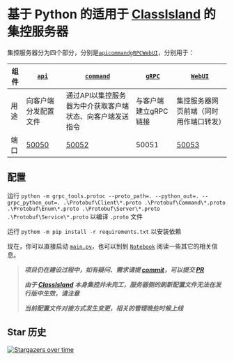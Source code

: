 # 基于 Python 的适用于 [ClassIsland](https://github.com/classisland/classisland) 的集控服务器

集控服务器分为四个部分，分别是[`api`](./ManagementServer/api.py)[`command`](./ManagementServer/command.py)[`gRPC`](./ManagementServer/gRPC.py)[`WebUI`](./webui/README.md)，分别用于：

| 组件 | [`api`](./ManagementServer/api.py)   | [`command`](./ManagementServer/command.py) | [`gRPC`](./ManagementServer/gRPC.py) | [`WebUI`](./webui/README.md)     |
|----|--------------------------------------|--------------------------------------------|--------------------------------------|----------------------------------|
| 用途 | 向客户端分发配置文件                           | 通过API以集控服务器为中介获取客户端状态、向客户端发送指令             | 与客户端建立gRPC链接                         | 集控服务器网页前端（同时用作端口转发）              |
| 端口 | [50050](http://127.0.0.1:50050/docs) | [50052](http://127.0.0.1:50052/docs)       | 50051                                | [50053](http://127.0.0.1:50053/) |

## 配置

运行 `python -m grpc_tools.protoc --proto_path=. --python_out=. --grpc_python_out=. .\Protobuf\Client\*.proto .\Protobuf\Command\*.proto .\Protobuf\Enum\*.proto .\Protobuf\Server\*.proto .\Protobuf\Service\*.proto` 以编译 `.proto` 文件

运行 `pythom -m pip install -r requirements.txt` 以安装依赖

现在，你可以直接启动 [`main.py`](./main.py)，也可以到到 [`Notebook`](./ServerPresentation.ipynb) 阅读一些其它的相关信息。

> ***项目仍在建设过程中，如有疑问、需求请提 [commit](https://github.com/kaokao221/ClassIslandManagementServer.py/issues/new)，可以提交 [PR](https://github.com/kaokao221/ClassIslandManagementServer.py/compare)***
> 
> ***由于 [ClassIsland](https://github.com/classisland/classisland) 本身集控并未完工，服务器侧的刷新配置文件无法在发行版中生效，请注意***
>
> ***当前配置文件对接方式发生变更，相关的管理晚些时候上线***

## Star 历史
[![Stargazers over time](https://starchart.cc/kaokao221/ClassIslandManagementServer.py.svg?variant=adaptive)](https://starchart.cc/kaokao221/ClassIslandManagementServer.py)
